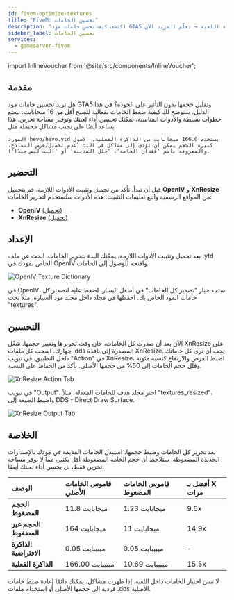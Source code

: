 ```yaml
---
id: fivem-optimize-textures
title: "FiveM: تحسين الخامات"
description: "اكتشف كيف تحسن خامات مود GTA5 لتقليل الحجم وتحسين أداء اللعبة → تعلّم المزيد الآن"
sidebar_label: تحسين الخامات
services:
  - gameserver-fivem
---
```


import InlineVoucher from '@site/src/components/InlineVoucher';

## مقدمة
هل تريد تحسين خامات مود GTA5 وتقليل حجمها بدون التأثير على الجودة؟ في هذا الدليل، سنوضح لك كيفية ضغط الخامات بفعالية لتصبح أقل من 16 ميجابايت. ببضع خطوات بسيطة والأدوات المناسبة، يمكنك تحسين أداء لعبتك وتوفير مساحة تخزين. هذا يساعد أيضًا على تجنب مشاكل محتملة مثل:

```
المورد hevo/hevo.ytd يستخدم 166.0 ميجابايت من الذاكرة الفعلية. الأصول كبيرة الحجم يمكن أن تؤدي إلى مشاكل في البث (عدم تحميل/عرض النماذج، والمعروفة باسم 'فقدان الخامة'، 'خلل المدينة' أو 'البث ليس جيدًا').
```

<InlineVoucher />


## التحضير

قبل أن تبدأ، تأكد من تحميل وتثبيت الأدوات اللازمة. قم بتحميل **OpenIV** و **XnResize** من المواقع الرسمية واتبع تعليمات التثبيت. هذه الأدوات ستُستخدم لتحرير الخامات:

- **OpenIV**  [(تحميل)](https://openiv.com/)
- **XnResize** [(تحميل)](https://www.xnview.com/en/xnresize/#downloads)



## الإعداد
بعد تحميل وتثبيت الأدوات اللازمة، يمكنك البدء بتحرير الخامات. ابحث عن ملف .ytd الخاص بمودك في OpenIV وافتحه للوصول إلى الخامات.

![OpenIV Texture Dictionary](https://screensaver01.zap-hosting.com/index.php/s/K879XfYoR4sqN6d/preview) 

في OpenIV، ستجد خيار "تصدير كل الخامات" في أسفل اليسار. اضغط عليه لتصدير كل خامات المود الخاص بك. احفظها في مجلد داخل مجلد مود السيارة، مثلاً تحت "textures". 



## التحسين

الآن بعد أن صدرت كل الخامات، حان وقت تحريرها وتغيير حجمها. شغّل XnResize على جهازك. اسحب كل ملفات .dds المصدرة إلى نافذة XnResize. يجب أن ترى كل خاماتك داخل التطبيق. في تبويب "Action" في XnResize، اضبط العرض والارتفاع كنسبة مئوية وقلل حجم الخامات إلى 50% من حجمها الأصلي. تأكد من الحفاظ على النسبة.

![XnResize Action Tab](https://screensaver01.zap-hosting.com/index.php/s/sQMq7goPYDb89cM/preview)



في تبويب "Output"، اختر مجلد هدف للخامات المعدلة، مثلاً "textures_resized"، واضبط الصيغة إلى DDS - Direct Draw Surface.

![XnResize Output Tab](https://screensaver01.zap-hosting.com/index.php/s/Do927b2WQsYTszN/preview)



## الخلاصة
بعد تحرير كل الخامات وضبط حجمها، استبدل الخامات القديمة في مودك بالإصدارات الجديدة المضغوطة. ستلاحظ أن حجم الخامة المضغوطة أقل بكثير، مما لا يوفر مساحة تخزين فقط، بل يحسن أداء لعبتك أيضًا.

| **الوصف**                  | **قاموس الخامات الأصلي**         | قاموس الخامات المضغوط          | أفضل بـ X مرات     |
| :-------------------------- | :------------------------------ | :---------------------------- | :----------------- |
| **الحجم المضغوط**           | 11.8 ميجابايت                   | 1.23 ميجابايت                 | 9.6x               |
| **الحجم غير المضغوط**       | 164 ميجابايت                    | 11 ميجابايت                   | 14.9x              |
| **الذاكرة الافتراضية**      | 0.05 ميبيبايت                   | 0.05 ميبيبايت                 | -                  |
| **الذاكرة الفعلية**         | 166.00 ميبيبايت                 | 10.69 ميبيبايت                | 15.5x              |

لا تنسَ اختبار الخامات داخل اللعبة. إذا ظهرت مشاكل، يمكنك دائمًا إعادة ضبط خامات فردية إلى حجمها الأصلي أو استخدام ملفات .dds الأصلية.

<InlineVoucher />